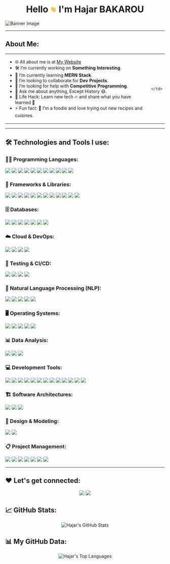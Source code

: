 <h1 align="center"><strong>Hello <img src="https://raw.githubusercontent.com/ABSphreak/ABSphreak/master/gifs/Hi.gif" width="20" height="20"> I'm Hajar BAKAROU</strong></h1>

<img src="https://github.com/bakarouhajar/bakarouhajar/assets/105990605/137dd39a-51e7-4fd2-854f-cf1ca2b53727" alt="Banner Image" />

---

<!-- About Me Section -->
## About Me:
<table>
  <tr>
    <td>
      <ul>
        <li>🌐 All about me is at <a href="https://portfolio-hajar-bakarou-bakarouhajar.vercel.app/">My Website</a></li>
        <li>🛠 I’m currently working on <strong>Something Interesting</strong>.</li>
        <li>🌱 I’m currently learning <strong>MERN Stack</strong>.</li>
        <li>👯 I’m looking to collaborate for <strong>Dev Projects</strong>.</li>
        <li>🤔 I’m looking for help with <strong>Competitive Programming</strong>.</li>
        <li>💬 Ask me about anything, Except History 😅.</li>
        <li>🧠 Life Hack: Learn new tech 🔥 and share what you have learned 🎉</li>
        <li>⚡ Fun fact: 🍕 I'm a foodie and love trying out new recipes and cuisines.</li>
      </ul>
    </td>
    <td>
      
    </td>
  </tr>
</table>

---

## 🛠 Technologies and Tools I use:

### 👨‍💻 Programming Languages:
<p align="left">
  <img src="https://img.shields.io/badge/-C-00599C?style=for-the-badge&logo=c&logoColor=white" />
  <img src="https://img.shields.io/badge/-C++-00599C?style=for-the-badge&logo=c%2B%2B&logoColor=white" />
  <img src="https://img.shields.io/badge/-Java-007396?style=for-the-badge&logo=java&logoColor=white" />
  <img src="https://img.shields.io/badge/-C%23-239120?style=for-the-badge&logo=c-sharp&logoColor=white" />
  <img src="https://img.shields.io/badge/-Python-3776AB?style=for-the-badge&logo=python&logoColor=white" />
  <img src="https://img.shields.io/badge/-R-276DC3?style=for-the-badge&logo=r&logoColor=white" />
  <img src="https://img.shields.io/badge/-Dart-0175C2?style=for-the-badge&logo=dart&logoColor=white" />
  <img src="https://img.shields.io/badge/-PHP-777BB4?style=for-the-badge&logo=php&logoColor=white" />
  <img src="https://img.shields.io/badge/-HTML5-E34F26?style=for-the-badge&logo=html5&logoColor=white" />
  <img src="https://img.shields.io/badge/-CSS3-1572B6?style=for-the-badge&logo=css3&logoColor=white" />
  <img src="https://img.shields.io/badge/-JavaScript-F7DF1E?style=for-the-badge&logo=javascript&logoColor=black" />
</p>

### 🚀 Frameworks & Libraries:
<p align="left">
  <img src="https://img.shields.io/badge/-Spring Boot-6DB33F?style=for-the-badge&logo=spring-boot&logoColor=white" />
  <img src="https://img.shields.io/badge/-Maven-C71A36?style=for-the-badge&logo=apache-maven&logoColor=white" />
  <img src="https://img.shields.io/badge/-Hibernate-59666C?style=for-the-badge&logo=hibernate&logoColor=white" />
  <img src="https://img.shields.io/badge/-JPA-007396?style=for-the-badge&logo=java&logoColor=white" />
  <img src="https://img.shields.io/badge/-Django-092E20?style=for-the-badge&logo=django&logoColor=white" />
  <img src="https://img.shields.io/badge/-React-20232A?style=for-the-badge&logo=react&logoColor=61DAFB" />
  <img src="https://img.shields.io/badge/-Angular-DD0031?style=for-the-badge&logo=angular&logoColor=white" />
  <img src="https://img.shields.io/badge/-Bootstrap-7952B3?style=for-the-badge&logo=bootstrap&logoColor=white" />
  <img src="https://img.shields.io/badge/-Symfony-000000?style=for-the-badge&logo=symfony&logoColor=white" />
  <img src="https://img.shields.io/badge/-Magento-EE672F?style=for-the-badge&logo=magento&logoColor=white" />
  <img src="https://img.shields.io/badge/-Elasticsearch-005571?style=for-the-badge&logo=elasticsearch&logoColor=white" />
  <img src="https://img.shields.io/badge/-Flutter-02569B?style=for-the-badge&logo=flutter&logoColor=white" />
</p>

### 🗄 Databases:
<p align="left">
  <img src="https://img.shields.io/badge/-MySQL-4479A1?style=for-the-badge&logo=mysql&logoColor=white" />
  <img src="https://img.shields.io/badge/-Oracle-F80000?style=for-the-badge&logo=oracle&logoColor=white" />
  <img src="https://img.shields.io/badge/-SQL Server-CC2927?style=for-the-badge&logo=microsoft-sql-server&logoColor=white" />
  <img src="https://img.shields.io/badge/-MongoDB-47A248?style=for-the-badge&logo=mongodb&logoColor=white" />
  <img src="https://img.shields.io/badge/-Firebase-FFCA28?style=for-the-badge&logo=firebase&logoColor=black" />
  <img src="https://img.shields.io/badge/-XML-FF6600?style=for-the-badge&logo=xml&logoColor=black" />
  <img src="https://img.shields.io/badge/-JSON-000000?style=for-the-badge&logo=json&logoColor=white" />
</p>

### ☁️ Cloud & DevOps:
<p align="left">
  <img src="https://img.shields.io/badge/-Docker-2496ED?style=for-the-badge&logo=docker&logoColor=white" />
  <img src="https://img.shields.io/badge/-RabbitMQ-FF6600?style=for-the-badge&logo=rabbitmq&logoColor=white" />
  <img src="https://img.shields.io/badge/-Kafka-231F20?style=for-the-badge&logo=apache-kafka&logoColor=white" />
  <img src="https://img.shields.io/badge/-CI/CD-007ACC?style=for-the-badge&logo=jenkins&logoColor=white" />
</p>

### 🧪 Testing & CI/CD:
<p align="left">
  <img src="https://img.shields.io/badge/-JUnit-25A162?style=for-the-badge&logo=junit5&logoColor=white" />
  <img src="https://img.shields.io/badge/-Selenium-43B02A?style=for-the-badge&logo=selenium&logoColor=white" />
  <img src="https://img.shields.io/badge/-SonarQube-4E9BCD?style=for-the-badge&logo=sonarqube&logoColor=white" />
  <img src="https://img.shields.io/badge/-TDD-6DB33F?style=for-the-badge&logo=test-driven-development&logoColor=white" />
</p>

### 🤖 Natural Language Processing (NLP):
<p align="left">
  <img src="https://img.shields.io/badge/-Machine Learning-007396?style=for-the-badge&logo=machine-learning&logoColor=white" />
  <img src="https://img.shields.io/badge/-Preprocessing-007396?style=for-the-badge&logo=preprocessing&logoColor=white" />
  <img src="https://img.shields.io/badge/-Transformers-EE4C2C?style=for-the-badge&logo=transformers&logoColor=white" />
  <img src="https://img.shields.io/badge/-openPrompt-FF6600?style=for-the-badge&logo=openprompt&logoColor=white" />
  <img src="https://img.shields.io/badge/-Prompting-5C2D91?style=for-the-badge&logo=prompting&logoColor=white" />
</p>

### 🖥 Operating Systems:
<p align="left">
  <img src="https://img.shields.io/badge/-Windows-0078D6?style=for-the-badge&logo=windows&logoColor=white" />
  <img src="https://img.shields.io/badge/-macOS-000000?style=for-the-badge&logo=apple&logoColor=white" />
  <img src="https://img.shields.io/badge/-Linux-FCC624?style=for-the-badge&logo=linux&logoColor=white" />
  <img src="https://img.shields.io/badge/-Ubuntu-E95420?style=for-the-badge&logo=ubuntu&logoColor=white" />
  <img src="https://img.shields.io/badge/-Fedora-294172?style=for-the-badge&logo=fedora&logoColor=white" />
</p>

### 📊 Data Analysis:
<p align="left">
  <img src="https://img.shields.io/badge/-Data Warehousing-007396?style=for-the-badge&logo=data-warehousing&logoColor=white" />
  <img src="https://img.shields.io/badge/-OLAP-007396?style=for-the-badge&logo=olap&logoColor=white" />
  <img src="https://img.shields.io/badge/-Data Mining-007396?style=for-the-badge&logo=data-mining&logoColor=white" />
</p>

### 💻 Development Tools:
<p align="left">
  <img src="https://img.shields.io/badge/-Eclipse-2C2255?style=for-the-badge&logo=eclipse&logoColor=white" />
  <img src="https://img.shields.io/badge/-NetBeans-1B6AC6?style=for-the-badge&logo=apache-netbeans-ide&logoColor=white" />
  <img src="https://img.shields.io/badge/-IntelliJ IDEA-000000?style=for-the-badge&logo=intellij-idea&logoColor=white" />
  <img src="https://img.shields.io/badge/-Android Studio-3DDC84?style=for-the-badge&logo=android-studio&logoColor=white" />
  <img src="https://img.shields.io/badge/-Visual Studio-5C2D91?style=for-the-badge&logo=visual-studio&logoColor=white" />
  <img src="https://img.shields.io/badge/-Visual Studio Code-007ACC?style=for-the-badge&logo=visual-studio-code&logoColor=white" />
  <img src="https://img.shields.io/badge/-PyCharm-000000?style=for-the-badge&logo=pycharm&logoColor=white" />
  <img src="https://img.shields.io/badge/-PHPStorm-000000?style=for-the-badge&logo=phpstorm&logoColor=white" />
  <img src="https://img.shields.io/badge/-Figma-F24E1E?style=for-the-badge&logo=figma&logoColor=white" />
  <img src="https://img.shields.io/badge/-Jupyter Notebook-F37626?style=for-the-badge&logo=jupyter&logoColor=white" />
  <img src="https://img.shields.io/badge/-RStudio-75AADB?style=for-the-badge&logo=rstudio&logoColor=white" />
  <img src="https://img.shields.io/badge/-Postman-FF6C37?style=for-the-badge&logo=postman&logoColor=white" />
  <img src="https://img.shields.io/badge/-Consul-CA2171?style=for-the-badge&logo=consul&logoColor=white" />
</p>

### 🏗 Software Architectures:
<p align="left">
  <img src="https://img.shields.io/badge/-Monolithic-007ACC?style=for-the-badge&logo=monolithic&logoColor=white" />
  <img src="https://img.shields.io/badge/-Service--Oriented Architecture (SOA)-007ACC?style=for-the-badge&logo=service-oriented-architecture&logoColor=white" />
  <img src="https://img.shields.io/badge/-Microservices-2496ED?style=for-the-badge&logo=microservices&logoColor=white" />
</p>

### 📐 Design & Modeling:
<p align="left">
  <img src="https://img.shields.io/badge/-UML-007ACC?style=for-the-badge&logo=uml&logoColor=white" />
  <img src="https://img.shields.io/badge/-Merise-007ACC?style=for-the-badge&logo=merise&logoColor=white" />
</p>

### 📋 Project Management:
<p align="left">
  <img src="https://img.shields.io/badge/-Scrum-6DB33F?style=for-the-badge&logo=scrum&logoColor=white" />
  <img src="https://img.shields.io/badge/-XP (Extreme Programming)-FF6600?style=for-the-badge&logo=extreme-programming&logoColor=white" />
  <img src="https://img.shields.io/badge/-Cascade-007ACC?style=for-the-badge&logo=cascade&logoColor=white" />
  <img src="https://img.shields.io/badge/-Trello-0052CC?style=for-the-badge&logo=trello&logoColor=white" />
  <img src="https://img.shields.io/badge/-ClickUp-7B68EE?style=for-the-badge&logo=clickup&logoColor=white" />
  <img src="https://img.shields.io/badge/-GitHub-181717?style=for-the-badge&logo=github&logoColor=white" />
  <img src="https://img.shields.io/badge/-GitLab-FC6D26?style=for-the-badge&logo=gitlab&logoColor=white" />
</p>

---

## ❤️ Let's get connected:
<p align="center">
  <a href="https://www.linkedin.com/in/hajar-bakarou-655521233/"><img src="https://img.shields.io/badge/-LinkedIn-0077B5?style=for-the-badge&logo=Linkedin&logoColor=white" /></a>
  <a href="https://portfolio-hajar-bakarou-bakarouhajar.vercel.app/"><img src="https://img.shields.io/badge/-Website-47CCCC?style=for-the-badge&logo=Google-Chrome&logoColor=white" /></a>
</p>

## 📈 GitHub Stats:
<p align="center">
  <img src="https://github-readme-stats.vercel.app/api?username=bakarouhajar&show_icons=true&theme=radical" alt="Hajar's GitHub Stats" />
</p>

## 📊 My GitHub Data:
<p align="center">
  <img src="https://github-readme-stats.vercel.app/api/top-langs/?username=bakarouhajar&theme=radical&layout=compact" alt="Hajar's Top Languages" />
</p>
